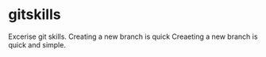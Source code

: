 # gitskills
Excerise git skills.
Creating a new branch is quick
Creaeting a new branch is quick and simple.
